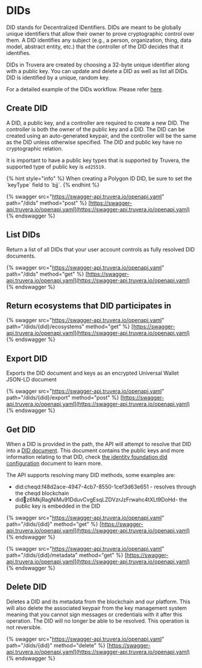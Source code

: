 # DIDs

DID stands for Decentralized IDentifiers. DIDs are meant to be globally unique identifiers that allow their owner to prove cryptographic control over them. A DID identifies any subject (e.g., a person, organization, thing, data model, abstract entity, etc.) that the controller of the DID decides that it identifies.

DIDs in Truvera are created by choosing a 32-byte unique identifier along with a public key. You can update and delete a DID as well as list all DIDs. DID is identified by a unique, random key.

For a detailed example of the DIDs workflow. Please refer [here](https://github.com/docknetwork/dock-api-js/blob/main/workflows/didFlow.js).

## Create DID

A DID, a public key, and a controller are required to create a new DID. The controller is both the owner of the public key and a DID. The DID can be created using an auto-generated keypair, and the controller will be the same as the DID unless otherwise specified. The DID and public key have no cryptographic relation.

It is important to have a public key types that is supported by Truvera, the supported type of public key is `ed25519.`

{% hint style="info" %}
When creating a Polygon ID DID, be sure to set the \`keyType\` field to \`bjj\`.
{% endhint %}

{% swagger src="https://swagger-api.truvera.io/openapi.yaml" path="/dids" method="post" %}
[https://swagger-api.truvera.io/openapi.yaml](https://swagger-api.truvera.io/openapi.yaml)
{% endswagger %}

## List DIDs

Return a list of all DIDs that your user account controls as fully resolved DID documents.

{% swagger src="https://swagger-api.truvera.io/openapi.yaml" path="/dids" method="get" %}
[https://swagger-api.truvera.io/openapi.yaml](https://swagger-api.truvera.io/openapi.yaml)
{% endswagger %}





## Return ecosystems that DID participates in <a href="#list-dids-parameters" id="list-dids-parameters"></a>

{% swagger src="https://swagger-api.truvera.io/openapi.yaml" path="/dids/{did}/ecosystems" method="get" %}
[https://swagger-api.truvera.io/openapi.yaml](https://swagger-api.truvera.io/openapi.yaml)
{% endswagger %}



## Export DID

Exports the DID document and keys as an encrypted Universal Wallet JSON-LD document

{% swagger src="https://swagger-api.truvera.io/openapi.yaml" path="/dids/{did}/export" method="post" %}
[https://swagger-api.truvera.io/openapi.yaml](https://swagger-api.truvera.io/openapi.yaml)
{% endswagger %}



## Get DID

When a DID is provided in the path, the API will attempt to resolve that DID into a [DID document](https://www.w3.org/TR/did-core/#dfn-did-documents). This document contains the public keys and more information relating to that DID, check [the identity foundation did configuration](https://identity.foundation/.well-known/resources/did-configuration/) document to learn more.

The API supports resolving many DID methods, some examples are:

* did:cheqd:f48d2ace-4947-4cb7-8550-1cef3d63e651 - resolves through the cheqd blockchain
* did:key:z6MkjRagNiMu91DduvCvgEsqLZDVzrJzFrwahc4tXLt9DoHd- the public key is embedded in the DID

{% swagger src="https://swagger-api.truvera.io/openapi.yaml" path="/dids/{did}" method="get" %}
[https://swagger-api.truvera.io/openapi.yaml](https://swagger-api.truvera.io/openapi.yaml)
{% endswagger %}

{% swagger src="https://swagger-api.truvera.io/openapi.yaml" path="/dids/{did}/metadata" method="get" %}
[https://swagger-api.truvera.io/openapi.yaml](https://swagger-api.truvera.io/openapi.yaml)
{% endswagger %}

## Delete DID <a href="#list-dids-parameters" id="list-dids-parameters"></a>

Deletes a DID and its metadata from the blockchain and our platform. This will also delete the associated keypair from the key management system meaning that you cannot sign messages or credentials with it after this operation. The DID will no longer be able to be resolved. This operation is not reversible.

{% swagger src="https://swagger-api.truvera.io/openapi.yaml" path="/dids/{did}" method="delete" %}
[https://swagger-api.truvera.io/openapi.yaml](https://swagger-api.truvera.io/openapi.yaml)
{% endswagger %}



